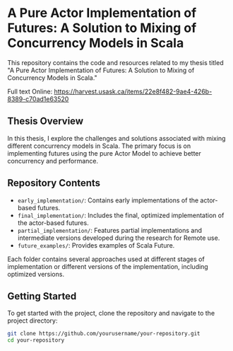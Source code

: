 # A Pure Actor Implementation of Futures: A Solution to Mixing of Concurrency Models in Scala

This repository contains the code and resources related to my thesis titled "A Pure Actor Implementation of Futures: A Solution to Mixing of Concurrency Models in Scala."

Full text Online: https://harvest.usask.ca/items/22e8f482-9ae4-426b-8389-c70ad1e63520

## Thesis Overview

In this thesis, I explore the challenges and solutions associated with mixing different concurrency models in Scala. The primary focus is on implementing futures using the pure Actor Model to achieve better concurrency and performance.

## Repository Contents

- `early_implementation/`: Contains early implementations of the actor-based futures.
- `final_implementation/`: Includes the final, optimized implementation of the actor-based futures.
- `partial_implementation/`: Features partial implementations and intermediate versions developed during the research for Remote use.
- `future_examples/`: Provides examples of Scala Future.

Each folder contains several approaches used at different stages of implementation or different versions of the implementation, including optimized versions.

## Getting Started

To get started with the project, clone the repository and navigate to the project directory:

```bash
git clone https://github.com/yourusername/your-repository.git
cd your-repository


